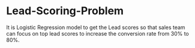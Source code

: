 # Lead-Scoring-Problem
It is Logistic Regression model to get the Lead scores so that sales team can focus on top lead scores to increase the conversion rate from 30% to 80%.
